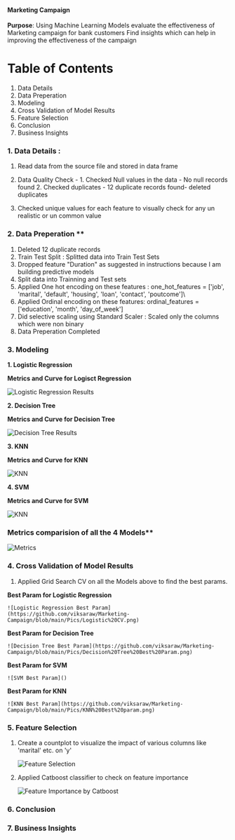 #### Marketing Campaign
**Purpose**: Using Machine Learning Models evaluate the effectiveness of Marketing campaign for bank customers
Find insights which can help in improving the effectiveness of the campaign

# Table of Contents
   1. Data Details
   2. Data Preperation
   3. Modeling
   4. Cross Validation of Model Results
   5. Feature Selection
   6. Conclusion
   7. Business Insights

### 1. Data Details :
1. Read data from the source file and stored in data frame
2. Data Quality Check -
        1. Checked Null values in the data - No null records found
        2. Checked duplicates - 12 duplicate records found- deleted duplicates
        
3. Checked unique values for each feature to visually check for any un realistic or un common value
  
 ### 2. Data Preperation ** 
   1. Deleted 12 duplicate records
   2. Train Test Split : Splitted data into Train Test Sets
   3. Dropped feature "Duration" as suggested in instructions because I am building predictive models
   4. Split data into Trainning and Test sets
   5. Applied One hot encoding on these features :  one_hot_features = ['job',  'marital', 'default', 'housing', 'loan', 'contact', 'poutcome']\
   6. Applied Ordinal encoding on these features:   ordinal_features = ['education', 'month', 'day_of_week']
   7. Did selective scaling using Standard Scaler : Scaled only the columns which were non binary
   8. Data Preperation Completed

### 3. Modeling
**1. Logistic Regression**

   **Metrics and Curve for Logisct Regression**
   
   ![Logistic Regression Results](https://github.com/viksaraw/Marketing-Campaign/blob/main/Pics/Logistic%20Regression%20Metrics%20and%20Graph.png)
   
**2. Decision Tree**

  **Metrics and Curve for Decision Tree**
  
   ![Decision Tree Results](https://github.com/viksaraw/Marketing-Campaign/blob/main/Pics/Decision%20Tree%20Metrics%20and%20Graph.png)
       
**3. KNN**  

  **Metrics and Curve for KNN**
  
   ![KNN](https://github.com/viksaraw/Marketing-Campaign/blob/main/Pics/KNN%20Metrics%20and%20Curve.png)
       
**4. SVM**

  **Metrics and Curve for SVM**
  
   ![KNN]()

   
   ### Metrics  comparision of all the 4 Models**
   
   ![Metrics](https://github.com/viksaraw/Marketing-Campaign/blob/main/Pics/Metrics.png)

   ### 4. Cross Validation of Model Results
   
   1. Applied Grid Search CV on all the Models above to find the best params.

  **Best Param for Logistic Regression**
  
    ![Logistic Regression Best Param](https://github.com/viksaraw/Marketing-Campaign/blob/main/Pics/Logistic%20CV.png)


  **Best Param for Decision Tree**
  
    ![Decision Tree Best Param](https://github.com/viksaraw/Marketing-Campaign/blob/main/Pics/Decision%20Tree%20Best%20Param.png)


   **Best Param for SVM**
   
    ![SVM Best Param]()


   **Best Param for KNN**
   
    ![KNN Best Param](https://github.com/viksaraw/Marketing-Campaign/blob/main/Pics/KNN%20Best%20param.png)

    
   ### 5. Feature Selection
   1. Create a countplot to visualize the impact of various columns like 'marital' etc. on 'y'
      
      ![Feature Selection](https://github.com/viksaraw/Marketing-Campaign/blob/main/Pics/Feature%20Selection.png)

      
   3. Applied Catboost classifier to check on feature importance
      
      ![Feature Importance by Catboost](https://github.com/viksaraw/Marketing-Campaign/blob/main/Pics/CastBoost%20Feature%20Importance.png)
      
   ### 6. Conclusion


   ### 7. Business Insights
   
